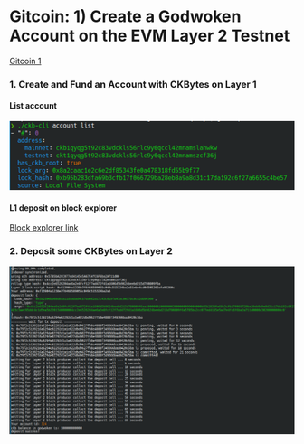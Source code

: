 # Gitcoin: 1) Create a Godwoken Account on the EVM Layer 2 Testnet
[Gitcoin 1](https://gitcoin.co/issue/nervosnetwork/grants/2/100026208)

### 1. Create and Fund an Account with CKBytes on Layer 1

#### List account
![screenshot of account](assets/account-list.png)

#### L1 deposit on block explorer
[Block explorer link](https://explorer.nervos.org/aggron/address/ckt1qyqg5t92c83vdckls56rlc9y0qccl42mnamszcf36j)

### 2. Deposit some CKBytes on Layer 2
![](assets/deposit-ckb.png)
